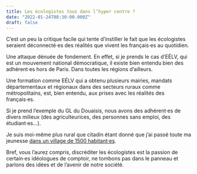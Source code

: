 ```yaml
---
title: Les écologistes tous dans l’hyper centre ?
date: "2022-01-24T08:30:00.000Z"
draft: false
---
```


C’est un peu la critique facile qui tente d’instiller le fait que les écologistes seraient déconnecté·es des réalités que vivent les français·es au quotidien.

Une attaque dénuée de fondement. En effet, si je prends le cas d’EÉLV, qui est un mouvement national démocratique, il existe bien entendu bien des adhérent·es hors de Paris. Dans toutes les régions d’ailleurs.

Une formation comme EÉLV qui a obtenu plusieurs mairies, mandats départementaux et régionaux dans des secteurs ruraux comme métropolitains, est, bien entendu, aux prises avec les réalités des français·es.

Si je prend l’exemple du GL du Douaisis, nous avons des adhérent·es de divers milieux (des agriculteurices, des personnes sans emploi, des étudiant·es...).

Je suis moi-même plus rural que citadin étant donné que j’ai passé toute ma jeunesse [dans un village de 1500 habitant·es](/biographie#origine-et-enfance "Lire la partie enfance de ma biographie").

Bref, vous l’aurez compris, discréditer les écologistes est la passion de certain·es idéologues de comptoir, ne tombons pas dans le panneau et parlons des idées et de l’avenir de notre société.
